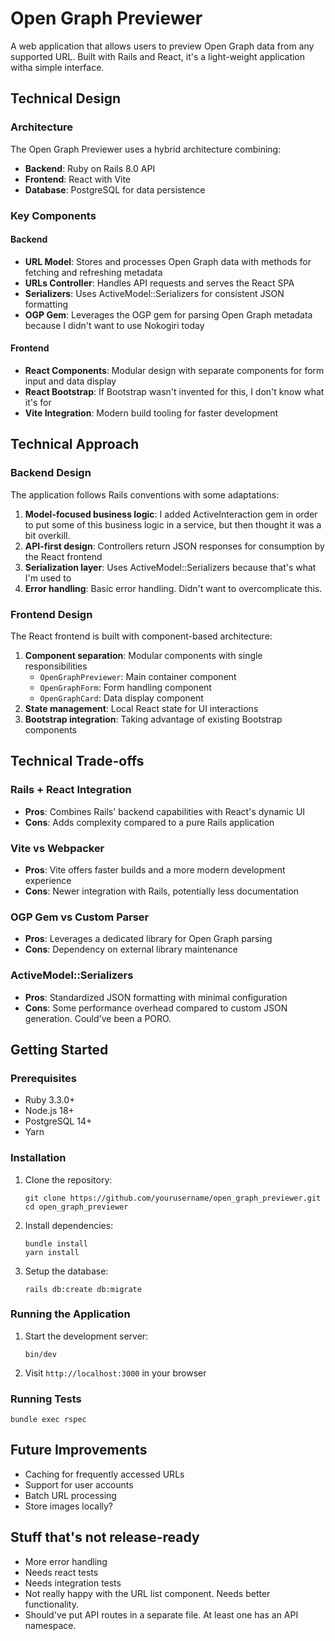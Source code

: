 # Open Graph Previewer

A web application that allows users to preview Open Graph data from any supported URL. Built with Rails and React, it's a light-weight application witha simple interface.

## Technical Design

### Architecture

The Open Graph Previewer uses a hybrid architecture combining:

- **Backend**: Ruby on Rails 8.0 API
- **Frontend**: React with Vite
- **Database**: PostgreSQL for data persistence

### Key Components

#### Backend

- **URL Model**: Stores and processes Open Graph data with methods for fetching and refreshing metadata
- **URLs Controller**: Handles API requests and serves the React SPA
- **Serializers**: Uses ActiveModel::Serializers for consistent JSON formatting
- **OGP Gem**: Leverages the OGP gem for parsing Open Graph metadata because I didn't want to use Nokogiri today

#### Frontend

- **React Components**: Modular design with separate components for form input and data display
- **React Bootstrap**: If Bootstrap wasn't invented for this, I don't know what it's for
- **Vite Integration**: Modern build tooling for faster development

## Technical Approach

### Backend Design

The application follows Rails conventions with some adaptations:

1. **Model-focused business logic**: I added ActiveInteraction gem in order to put some of this business logic in a service, but then thought it was a bit overkill.
2. **API-first design**: Controllers return JSON responses for consumption by the React frontend
3. **Serialization layer**: Uses ActiveModel::Serializers because that's what I'm used to
4. **Error handling**: Basic error handling. Didn't want to overcomplicate this.

### Frontend Design

The React frontend is built with component-based architecture:

1. **Component separation**: Modular components with single responsibilities
   - `OpenGraphPreviewer`: Main container component
   - `OpenGraphForm`: Form handling component
   - `OpenGraphCard`: Data display component
2. **State management**: Local React state for UI interactions
3. **Bootstrap integration**: Taking advantage of existing Bootstrap components

## Technical Trade-offs

### Rails + React Integration

- **Pros**: Combines Rails' backend capabilities with React's dynamic UI
- **Cons**: Adds complexity compared to a pure Rails application

### Vite vs Webpacker

- **Pros**: Vite offers faster builds and a more modern development experience
- **Cons**: Newer integration with Rails, potentially less documentation

### OGP Gem vs Custom Parser

- **Pros**: Leverages a dedicated library for Open Graph parsing
- **Cons**: Dependency on external library maintenance

### ActiveModel::Serializers

- **Pros**: Standardized JSON formatting with minimal configuration
- **Cons**: Some performance overhead compared to custom JSON generation. Could've been a PORO.

## Getting Started

### Prerequisites

- Ruby 3.3.0+
- Node.js 18+
- PostgreSQL 14+
- Yarn

### Installation

1. Clone the repository:
   ```
   git clone https://github.com/yourusername/open_graph_previewer.git
   cd open_graph_previewer
   ```

2. Install dependencies:
   ```
   bundle install
   yarn install
   ```

3. Setup the database:
   ```
   rails db:create db:migrate
   ```

### Running the Application

1. Start the development server:
   ```
   bin/dev
   ```

2. Visit `http://localhost:3000` in your browser

### Running Tests

```
bundle exec rspec
```

## Future Improvements

- Caching for frequently accessed URLs
- Support for user accounts
- Batch URL processing
- Store images locally?

## Stuff that's not release-ready
- More error handling
- Needs react tests
- Needs integration tests
- Not really happy with the URL list component. Needs better functionality.
- Should've put API routes in a separate file. At least one has an API namespace.
